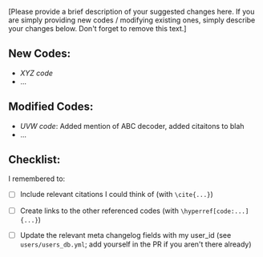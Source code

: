 [Please provide a brief description of your suggested changes here. If you are
simply providing new codes / modifying existing ones, simply describe your
changes below. Don't forget to remove this text.]

## New Codes:

- *XYZ code*
- ...

## Modified Codes:

- *UVW code*: Added mention of ABC decoder, added citaitons to blah
- ...

## Checklist:

I remembered to:

- [ ] Include relevant citations I could think of (with `\cite{...}`)

- [ ] Create links to the other referenced codes (with
      `\hyperref[code:...]{...}`)

- [ ] Update the relevant meta changelog fields with my user_id (see
      `users/users_db.yml`; add yourself in the PR if you aren't there already)

